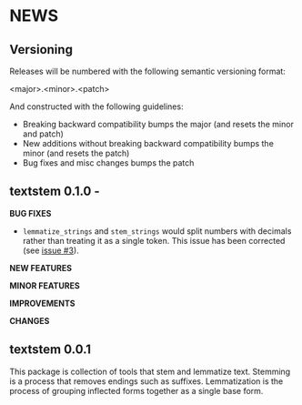 NEWS
====

Versioning
----------

Releases will be numbered with the following semantic versioning format:

&lt;major&gt;.&lt;minor&gt;.&lt;patch&gt;

And constructed with the following guidelines:

* Breaking backward compatibility bumps the major (and resets the minor
  and patch)
* New additions without breaking backward compatibility bumps the minor
  (and resets the patch)
* Bug fixes and misc changes bumps the patch


textstem 0.1.0 -
----------------------------------------------------------------

**BUG FIXES**

* `lemmatize_strings` and `stem_strings` would split numbers with decimals
  rather than treating it as a single token.  This issue has been corrected
  (see <a href="https://github.com/trinker/textstem/issues/3">issue #3</a>).

**NEW FEATURES**

**MINOR FEATURES**

**IMPROVEMENTS**

**CHANGES**

textstem 0.0.1
----------------------------------------------------------------

This package is  collection of tools that stem and lemmatize text.  Stemming is
a process that removes endings such as suffixes.  Lemmatization is the process
of grouping inflected forms together as a single base form.